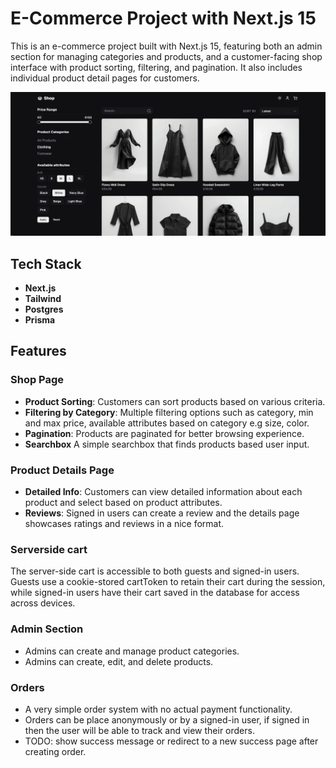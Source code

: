 # E-Commerce Project with Next.js 15

This is an e-commerce project built with Next.js 15, featuring both an admin section for managing categories and products, and a customer-facing shop interface with product sorting, filtering, and pagination. It also includes individual product detail pages for customers.

![image](/public/screenshot.webp)

## Tech Stack

- **Next.js**
- **Tailwind**
- **Postgres**
- **Prisma**

## Features

### Shop Page

- **Product Sorting**: Customers can sort products based on various criteria.
- **Filtering by Category**: Multiple filtering options such as category, min and max price, available attributes based on category e.g size, color.
- **Pagination**: Products are paginated for better browsing experience.
- **Searchbox** A simple searchbox that finds products based user input.

### Product Details Page

- **Detailed Info**: Customers can view detailed information about each product and select based on product attributes.
- **Reviews**: Signed in users can create a review and the details page showcases ratings and reviews in a nice format.

### Serverside cart

The server-side cart is accessible to both guests and signed-in users. Guests use a cookie-stored cartToken to retain their cart during the session, while signed-in users have their cart saved in the database for access across devices.

### Admin Section

- Admins can create and manage product categories.
- Admins can create, edit, and delete products.

### Orders

- A very simple order system with no actual payment functionality.
- Orders can be place anonymously or by a signed-in user, if signed in then the user will be able to track and view their orders.
- TODO: show success message or redirect to a new success page after creating order.

